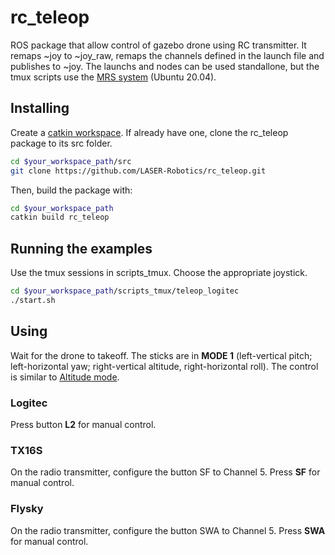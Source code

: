 # rc_teleop
ROS package that allow control of gazebo drone using RC transmitter. It remaps ~joy to ~joy_raw, remaps the channels defined in the launch file and publishes to ~joy. The launchs and nodes can be used standallone, but the tmux scripts use the [MRS system](https://github.com/ctu-mrs/mrs_uav_system) (Ubuntu 20.04).

## Installing

Create a [catkin workspace](http://wiki.ros.org/catkin/Tutorials/create_a_workspace). If already have one, clone the rc_teleop package to its src folder. 

```bash
cd $your_workspace_path/src
git clone https://github.com/LASER-Robotics/rc_teleop.git
```

Then, build the package with:

```bash
cd $your_workspace_path
catkin build rc_teleop
```

## Running the examples

Use the tmux sessions in scripts_tmux. Choose the appropriate joystick.

```bash
cd $your_workspace_path/scripts_tmux/teleop_logitec
./start.sh
```

## Using

Wait for the drone to takeoff. The sticks are in **MODE 1** (left-vertical pitch; left-horizontal yaw; right-vertical altitude, right-horizontal roll). The control is similar to [Altitude mode](https://docs.px4.io/main/en/flight_modes/altitude_mc.html).

### Logitec

Press button **L2** for manual control.

### TX16S

On the radio transmitter, configure the button SF to Channel 5. Press **SF** for manual control. 

### Flysky

On the radio transmitter, configure the button SWA to Channel 5. Press **SWA** for manual control.
